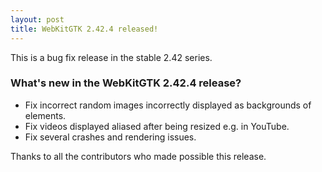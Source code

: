 ```yaml
---
layout: post
title: WebKitGTK 2.42.4 released!
---
```


This is a bug fix release in the stable 2.42 series.

### What's new in the WebKitGTK 2.42.4 release?

 - Fix incorrect random images incorrectly displayed as backgrounds of <div> elements.
 - Fix videos displayed aliased after being resized e.g. in YouTube.
 - Fix several crashes and rendering issues.

Thanks to all the contributors who made possible this release.
